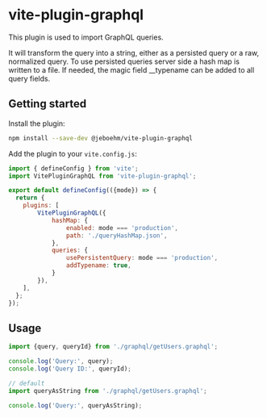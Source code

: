 # vite-plugin-graphql
This plugin is used to import GraphQL queries.

It will transform the query into a string, either as a persisted query or a raw, normalized query. To use persisted queries server side
a hash map is written to a file.
If needed, the magic field __typename can be added to all query fields.

## Getting started
Install the plugin:

```bash
npm install --save-dev @jeboehm/vite-plugin-graphql
```

Add the plugin to your `vite.config.js`:

```js
import { defineConfig } from 'vite';
import VitePluginGraphQL from 'vite-plugin-graphql';

export default defineConfig(({mode}) => {
  return {
    plugins: [
        VitePluginGraphQL({
            hashMap: {
                enabled: mode === 'production',
                path: './queryHashMap.json',
            },
            queries: {
                usePersistentQuery: mode === 'production',
                addTypename: true,
            }
        }),
    ],
  };
});
```

## Usage

```js
import {query, queryId} from './graphql/getUsers.graphql';

console.log('Query:', query);
console.log('Query ID:', queryId);

// default
import queryAsString from './graphql/getUsers.graphql';

console.log('Query:', queryAsString);
```
